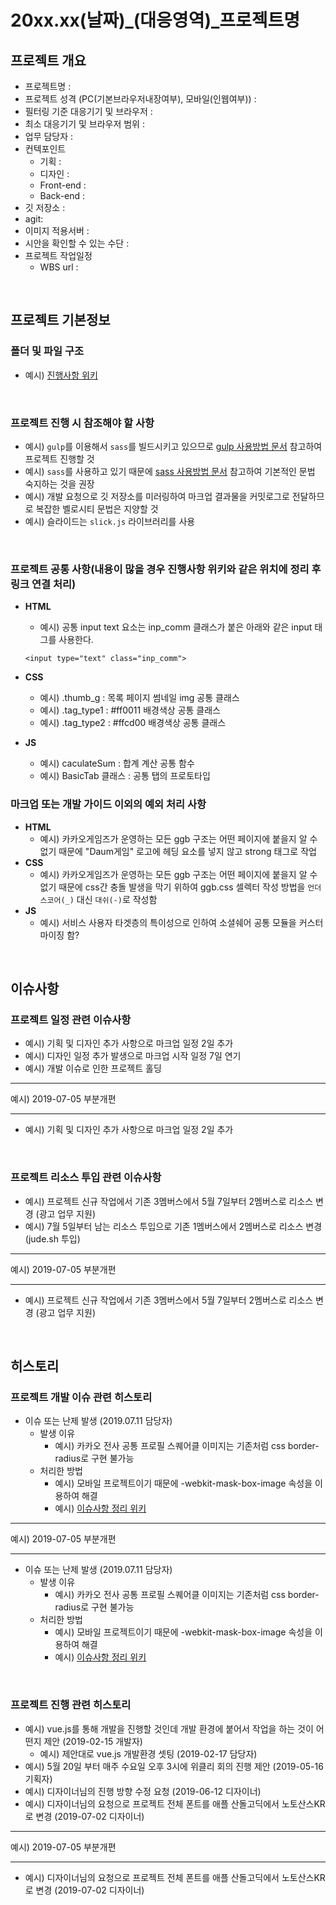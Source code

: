 # 20xx.xx(날짜)_(대응영역)_프로젝트명

## 프로젝트 개요
- 프로젝트명 : 
- 프로젝트 성격 (PC(기본브라우저내장여부), 모바일(인웹여부)) :
- 필터링 기준 대응기기 및 브라우저 :
- 최소 대응기기 및 브라우저 범위 :
- 업무 담당자 :
- 컨텍포인트
	- 기획 :
	- 디자인 :
	- Front-end :
	- Back-end :
- 깃 저장소 :
- agit:
- 이미지 적용서버 :
- 시안을 확인할 수 있는 수단 : 
- 프로젝트 작업일정
	- WBS url :

<br>

## 프로젝트 기본정보

### 폴더 및 파일 구조
- 예시) [진행사항 위키](https://wiki.daumkakao.com/pages/viewpage.action?pageId=550431978)

<br>

### 프로젝트 진행 시 참조해야 할 사항
[1]: https://wiki.daumkakao.com/pages/viewpage.action?pageId=450182585	"gulp 사용방법 문서"
[2]: https://wiki.daumkakao.com/pages/viewpage.action?pageId=450175303	"sass 사용방법 문서"

- 예시) `gulp`를 이용해서 `sass`를 빌드시키고 있으므로 [gulp 사용방법 문서][1] 참고하여 프로젝트 진행할 것
- 예시) `sass`를 사용하고 있기 때문에 [sass 사용방법 문서][2] 참고하여 기본적인 문법 숙지하는 것을 권장
- 예시) 개발 요청으로 깃 저장소를 미러링하여 마크업 결과물을 커밋로그로 전달하므로 복잡한 벨로시티 문법은 지양할 것
- 예시) 슬라이드는 `slick.js` 라이브러리를 사용

<br>

### 프로젝트 공통 사항(내용이 많을 경우 진행사항 위키와 같은 위치에 정리 후 링크 연결 처리)

- **HTML**
	- 예시) 공통 input text 요소는 inp_comm 클래스가 붙은 아래와 같은 input 태그를 사용한다.
	```
	<input type="text" class="inp_comm">
	```

- **CSS**
	- 예시) .thumb_g : 목록 페이지 썸네일 img 공통 클래스
	- 예시) .tag_type1 : #ff0011 배경색상 공통 클래스
	- 예시) .tag_type2 : #ffcd00 배경색상 공통 클래스

- **JS**
	- 예시) caculateSum : 합계 계산 공통 함수
	- 예시) BasicTab 클래스 : 공통 탭의 프로토타입

### 마크업 또는 개발 가이드 이외의 예외 처리 사항

- **HTML**
	- 예시) 카카오게임즈가 운영하는 모든 ggb 구조는 어떤 페이지에 붙을지 알 수 없기 때문에 "Daum게임" 로고에 헤딩 요소를 넣지 않고 strong 태그로 작업
- **CSS**
	- 예시) 카카오게임즈가 운영하는 모든 ggb 구조는 어떤 페이지에 붙을지 알 수 없기 때문에 css간 충돌 발생을 막기 위하여 ggb.css 셀렉터 작성 방법을 `언더스코어(_)` 대신 `대쉬(-)`로 작성함
- **JS**
	- 예시) 서비스 사용자 타겟층의 특이성으로 인하여 소셜쉐어 공통 모듈을 커스터마이징 함?


<br>

## 이슈사항

### 프로젝트 일정 관련 이슈사항
- 예시) 기획 및 디자인 추가 사항으로 마크업 일정 2일 추가
- 예시) 디자인 일정 추가 발생으로 마크업 시작 일정 7일 연기
- 예시) 개발 이슈로 인한 프로젝트 홀딩

- - -
예시) 2019-07-05 부분개편
- - -

- 예시) 기획 및 디자인 추가 사항으로 마크업 일정 2일 추가

<br>

### 프로젝트 리소스 투입 관련 이슈사항
- 예시) 프로젝트 신규 작업에서 기존 3멤버스에서 5월 7일부터 2멤버스로 리소스 변경 (광고 업무 지원)
- 예시) 7월 5일부터 남는 리소스 투입으로 기존 1멤버스에서 2멤버스로 리소스 변경 (jude.sh 투입)

- - -
예시) 2019-07-05 부분개편
- - -

- 예시) 프로젝트 신규 작업에서 기존 3멤버스에서 5월 7일부터 2멤버스로 리소스 변경 (광고 업무 지원)

<br>

## 히스토리

### 프로젝트 개발 이슈 관련 히스토리
- 이슈 또는 난제 발생 (2019.07.11 담당자)
	- 발생 이유
		- 예시) 카카오 전사 공통 프로필 스퀘어클 이미지는 기존처럼 css border-radius로 구현 불가능
	- 처리한 방법
		- 예시) 모바일 프로젝트이기 때문에 -webkit-mask-box-image 속성을 이용하여 해결
		- 예시) [이슈사항 정리 위키][]

[이슈사항 정리 위키]: http://zuu.kr/kobw

- - -
예시) 2019-07-05 부분개편
- - -

- 이슈 또는 난제 발생 (2019.07.11 담당자)
	- 발생 이유
		- 예시) 카카오 전사 공통 프로필 스퀘어클 이미지는 기존처럼 css border-radius로 구현 불가능
	- 처리한 방법
		- 예시) 모바일 프로젝트이기 때문에 -webkit-mask-box-image 속성을 이용하여 해결
		- 예시) [이슈사항 정리 위키][]

[이슈사항 정리 위키]: http://zuu.kr/kobw

<br>

### 프로젝트 진행 관련 히스토리
- 예시) vue.js를 통해 개발을 진행할 것인데 개발 환경에 붙어서 작업을 하는 것이 어떤지 제안 (2019-02-15 개발자)
	- 예시) 제안대로 vue.js 개발환경 셋팅 (2019-02-17 담당자)
- 예시) 5월 20일 부터 매주 수요일 오후 3시에 위클리 회의 진행 제안 (2019-05-16 기획자)
- 예시) 디자이너님의 진행 방향 수정 요청 (2019-06-12 디자이너)
- 예시) 디자이너님의 요청으로 프로젝트 전체 폰트를 애플 산돌고딕에서 노토산스KR로 변경 (2019-07-02 디자이너)

<!-- 주석 처리 -->

- - -
예시) 2019-07-05 부분개편
- - -

- 예시) 디자이너님의 요청으로 프로젝트 전체 폰트를 애플 산돌고딕에서 노토산스KR로 변경 (2019-07-02 디자이너)

<!-- 주석 처리 -->

